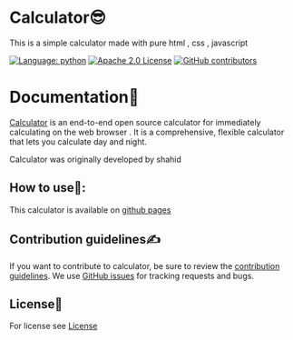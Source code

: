 # Calculator😎
This is a simple calculator made with pure html , css , javascript

[![Language: python](https://img.shields.io/github/languages/top/shahid-coder/Calculator)](https://shahid-coder.github.io/calculator/)
[![Apache 2.0 License](https://img.shields.io/github/license/shahid-coder/Calculator)](https://github.com/shahid-coder/Calculator/LICENSE)
[![GitHub contributors](https://img.shields.io/github/contributors/shahid-coder/Calculator)](https://github.com/shahid-coder/Calculator/graphs/contributors)

# Documentation📝

[Calculator](https://github.com/Shahid-coder/calculator) is an end-to-end open source calculator 
for immediately calculating on the web browser . It is a comprehensive, flexible calculator 
that lets you calculate day and night.

Calculator was originally developed by shahid

## How to use🤗:
This calculator is available on [github pages](https://shahid-coder.github.io/calculator/)

## Contribution guidelines✍️
If you want to contribute to calculator, be sure to review the
[contribution guidelines](CONTRIBUTING.md).
We use [GitHub issues](https://github.com/Shahid-coder/Shahid-flappy-bird/issues) for
tracking requests and bugs.
## License🔐
For license see [License](https://github.com/Shahid-coder/Shahid-flappy-bird/blob/main/LICENSE)
